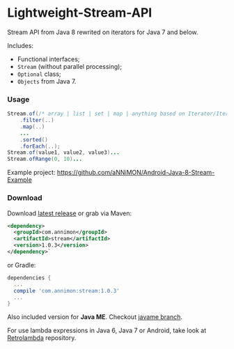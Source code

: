 Lightweight-Stream-API
======================

Stream API from Java 8 rewrited on iterators for Java 7 and below.

Includes:
 + Functional interfaces;
 + `Stream` (without parallel processing);
 + `Optional` class;
 + `Objects` from Java 7.

### Usage

```java
Stream.of(/* array | list | set | map | anything based on Iterator/Iterable interface */)
    .filter(..)
    .map(..)
    ...
    .sorted()
    .forEach(..);
Stream.of(value1, value2, value3)...
Stream.ofRange(0, 10)...
```
Example project: https://github.com/aNNiMON/Android-Java-8-Stream-Example

### Download

Download [latest release](https://github.com/aNNiMON/Lightweight-Stream-API/releases) or grab via Maven:
```xml
<dependency>
  <groupId>com.annimon</groupId>
  <artifactId>stream</artifactId>
  <version>1.0.3</version>
</dependency>`
```
or Gradle:
```groovy
dependencies {
  ...
  compile 'com.annimon:stream:1.0.3'
  ...
}
```


Also included version for **Java ME**. Checkout [javame branch](https://github.com/aNNiMON/Lightweight-Stream-API/tree/javame).

For use lambda expressions in Java 6, Java 7 or Android, take look at [Retrolambda](https://github.com/orfjackal/retrolambda) repository.
